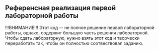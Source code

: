 ## Референсная реализация первой лабораторной работы

!!!ВНИМАНИЕ!!!
Этот код -- не полное решение первой лабораторной работы, однако, содержит большую часть решения лабораторной. Чтобы сдать лабораторную, нужно взять этот код и творчески переработать так, чтобы он полностью соотвествовал заданию. 